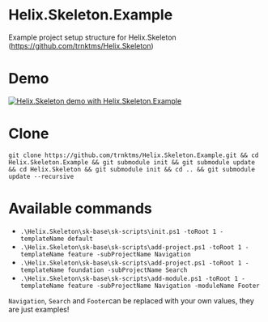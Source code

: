 # Helix.Skeleton.Example
Example project setup structure for Helix.Skeleton (https://github.com/trnktms/Helix.Skeleton)

# Demo
[![Helix.Skeleton demo with Helix.Skeleton.Example](https://img.youtube.com/vi/t6iSng6nXaQ/0.jpg)](https://www.youtube.com/watch?v=t6iSng6nXaQ)

# Clone
```
git clone https://github.com/trnktms/Helix.Skeleton.Example.git && cd Helix.Skeleton.Example && git submodule init && git submodule update && cd Helix.Skeleton && git submodule init && cd .. && git submodule update --recursive
```

# Available commands
- `.\Helix.Skeleton\sk-base\sk-scripts\init.ps1 -toRoot 1 -templateName default`
- `.\Helix.Skeleton\sk-base\sk-scripts\add-project.ps1 -toRoot 1 -templateName feature -subProjectName Navigation`
- `.\Helix.Skeleton\sk-base\sk-scripts\add-project.ps1 -toRoot 1 -templateName foundation -subProjectName Search`
- `.\Helix.Skeleton\sk-base\sk-scripts\add-module.ps1 -toRoot 1 -templateName feature -subProjectName Navigation -moduleName Footer`

`Navigation`, `Search` and `Footer`can be replaced with your own values, they are just examples!
